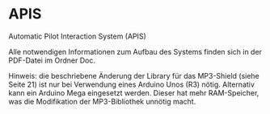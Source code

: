 # APIS
Automatic Pilot Interaction System (APIS)

Alle notwendigen Informationen zum Aufbau des Systems finden sich in der PDF-Datei im Ordner Doc.

Hinweis: die beschriebene Änderung der Library für das MP3-Shield (siehe Seite 21) ist nur bei Verwendung eines Arduino Unos (R3) nötig. Alternativ kann ein Arduino Mega eingesetzt werden. Dieser hat mehr RAM-Speicher, was die Modifikation der MP3-Bibliothek unnötig macht.  
